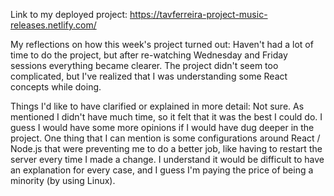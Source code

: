 Link to my deployed project:
https://tavferreira-project-music-releases.netlify.com/

My reflections on how this week's project turned out:
Haven't had a lot of time to do the project, but after re-watching Wednesday and Friday sessions everything became clearer. 
The project didn't seem too complicated, but I've realized that I was understanding some React concepts while doing.

Things I'd like to have clarified or explained in more detail:
Not sure. As mentioned I didn't have much time, so it felt that it was the best I could do. 
I guess I would have some more opinions if I would have dug deeper in the project.
One thing that I can mention is some configurations around React / Node.js that were preventing me to do a better job, 
like having to restart the server every time I made a change. I understand it would be difficult to have an explanation for every case,
and I guess I'm paying the price of being a minority (by using Linux).
